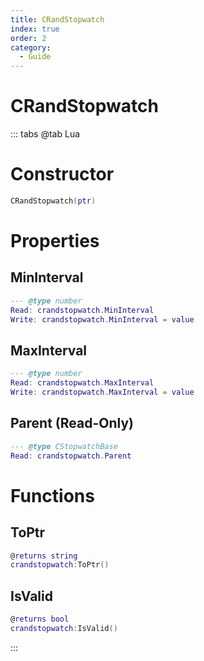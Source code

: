 ```yaml
---
title: CRandStopwatch
index: true
order: 2
category:
  - Guide
---
```


# CRandStopwatch

::: tabs
@tab Lua
# Constructor
```lua
CRandStopwatch(ptr)
```
# Properties
## MinInterval 
```lua
--- @type number
Read: crandstopwatch.MinInterval
Write: crandstopwatch.MinInterval = value
```
## MaxInterval 
```lua
--- @type number
Read: crandstopwatch.MaxInterval
Write: crandstopwatch.MaxInterval = value
```
## Parent (Read-Only)
```lua
--- @type CStopwatchBase
Read: crandstopwatch.Parent
```
# Functions
## ToPtr
```lua
@returns string
crandstopwatch:ToPtr()
```
## IsValid
```lua
@returns bool
crandstopwatch:IsValid()
```

:::